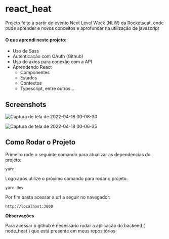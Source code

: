 # react_heat
Projeto feito a partir do evento Next Level Week (NLW) da Rocketseat, onde pude aprender e novos conceitos e aprofundar na utilização de javascript

#### O que aprendi neste projeto:
 - Uso de Sass
 - Autenticação com OAuth (Github)
 - Uso do axios para conexão com a API
 - Aprendendo React
   - Componentes
   - Estados
   - Contextos
   - Typescript, entre outros...
 


## Screenshots
![Captura de tela de 2022-04-18 00-08-30](https://user-images.githubusercontent.com/59426281/163748342-1dd82b3b-87b0-4bfb-b67c-f06c54d0db54.png)

![Captura de tela de 2022-04-18 00-06-35](https://user-images.githubusercontent.com/59426281/163748288-b6c14283-3d6a-4c41-9e6f-c358840602cb.png)


## Como Rodar o Projeto

Primeiro rode o seguinte comando para atualizar as dependencias do projeto:

```
yarn
```

Logo após utilize o próximo comando para rodar o projeto:

```
yarn dev
```

Por fim basta acessar a url a seguir no navegador:

```
http://localhost:3000
```

**Observações**

Para acessar o github é necessário rodar a aplicação do backend ( node_heat ) que está presente em meus repositórios
